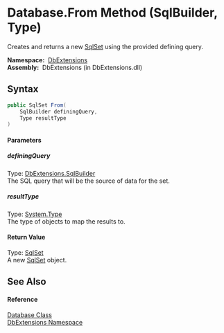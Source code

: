 Database.From Method (SqlBuilder, Type)
=======================================
  Creates and returns a new [SqlSet][1] using the provided defining query.

  **Namespace:**  [DbExtensions][2]  
  **Assembly:**  DbExtensions (in DbExtensions.dll)

Syntax
------

```csharp
public SqlSet From(
	SqlBuilder definingQuery,
	Type resultType
)
```

#### Parameters

##### *definingQuery*
Type: [DbExtensions.SqlBuilder][3]  
The SQL query that will be the source of data for the set.

##### *resultType*
Type: [System.Type][4]  
The type of objects to map the results to.

#### Return Value
Type: [SqlSet][1]  
A new [SqlSet][1] object.

See Also
--------

#### Reference
[Database Class][5]  
[DbExtensions Namespace][2]  

[1]: ../SqlSet/README.md
[2]: ../README.md
[3]: ../SqlBuilder/README.md
[4]: http://msdn.microsoft.com/en-us/library/42892f65
[5]: README.md